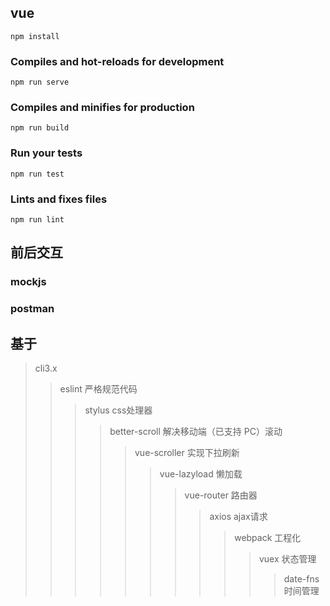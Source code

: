 ## vue
```
npm install
```
### Compiles and hot-reloads for development
```
npm run serve
```
### Compiles and minifies for production
```
npm run build
```
### Run your tests
```
npm run test
```
### Lints and fixes files
```
npm run lint
```
## 前后交互
 ### mockjs 
 ### postman
## 基于 
 > cli3.x 
 >> eslint 严格规范代码
 >>> stylus css处理器
 >>>> better-scroll 解决移动端（已支持 PC）滚动 
 >>>>> vue-scroller 实现下拉刷新
 >>>>>> vue-lazyload 懒加载
 >>>>>>> vue-router 路由器
 >>>>>>>> axios ajax请求
 >>>>>>>>> webpack 工程化
 >>>>>>>>>> vuex 状态管理
 >>>>>>>>>>> date-fns 时间管理
